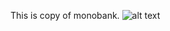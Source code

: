 This is copy of monobank.
![alt text]([http://url/to/img.png](https://latifundist.com/media/company/600-s/00/01/1678/spar-118912.png))
